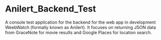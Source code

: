 # Anilert_Backend_Test
A console test application for the backend for the web app in development WeebWatch (formally known as Anilert). It focuses on 
returning JSON data from GraceNote for movie results and Google Places for location search.
